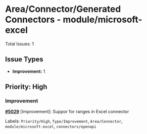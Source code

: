 # Area/Connector/Generated Connectors - module/microsoft-excel

Total Issues: 1

## Issue Types

- **Improvement:** 1

## Priority: High

### Improvement

**[#5029](https://github.com/ballerina-platform/ballerina-library/issues/5029)** [Improvement]: Suppor for ranges in Excel connector

Labels: `Priority/High`, `Type/Improvement`, `Area/Connector`, `module/microsoft-excel`, `connectors/openapi`

